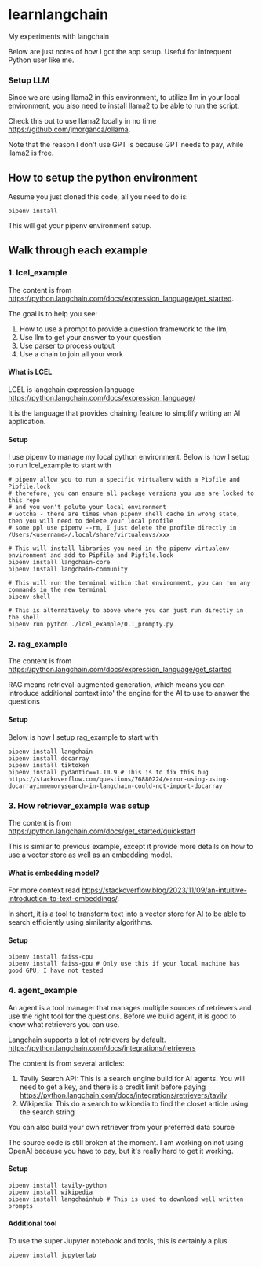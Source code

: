 # learnlangchain
My experiments with langchain

Below are just notes of how I got the app setup. Useful for infrequent Python user like me.

### Setup LLM

Since we are using llama2 in this environment, to utilize llm in your local environment, you also need to install
llama2 to be able to run the script.

Check this out to use llama2 locally in no time https://github.com/jmorganca/ollama.

Note that the reason I don't use GPT is because GPT needs to pay, while llama2 is free.

## How to setup the python environment

Assume you just cloned this code, all you need to do is:

```
pipenv install
```

This will get your pipenv environment setup.

## Walk through each example

### 1. lcel_example

The content is from https://python.langchain.com/docs/expression_language/get_started.

The goal is to help you see:
1. How to use a prompt to provide a question framework to the llm,
2. Use llm to get your answer to your question
3. Use parser to process output
4. Use a chain to join all your work

#### What is LCEL

LCEL is langchain expression language https://python.langchain.com/docs/expression_language/

It is the language that provides chaining feature to simplify writing an AI application.

#### Setup

I use pipenv to manage my local python environment. Below is how I setup to run lcel_example to start with

```
# pipenv allow you to run a specific virtualenv with a Pipfile and Pipfile.lock
# therefore, you can ensure all package versions you use are locked to this repo
# and you won't polute your local environment
# Gotcha - there are times when pipenv shell cache in wrong state, then you will need to delete your local profile
# some ppl use pipenv --rm, I just delete the profile directly in /Users/<username>/.local/share/virtualenvs/xxx

# This will install libraries you need in the pipenv virtualenv environment and add to Pipfile and Pipfile.lock
pipenv install langchain-core
pipenv install langchain-community

# This will run the terminal within that environment, you can run any commands in the new terminal
pipenv shell

# This is alternatively to above where you can just run directly in the shell
pipenv run python ./lcel_example/0.1_prompty.py
```

### 2. rag_example

The content is from https://python.langchain.com/docs/expression_language/get_started

RAG means retrieval-augmented generation, which means you can introduce additional context into'
the engine for the AI to use to answer the questions

#### Setup

Below is how I setup rag_example to start with

```
pipenv install langchain
pipenv install docarray
pipenv install tiktoken
pipenv install pydantic==1.10.9 # This is to fix this bug https://stackoverflow.com/questions/76880224/error-using-using-docarrayinmemorysearch-in-langchain-could-not-import-docarray
```

### 3. How retriever_example was setup

The content is from https://python.langchain.com/docs/get_started/quickstart

This is similar to previous example, except it provide more details on how to use
a vector store as well as an embedding model.

#### What is embedding model?

For more context read https://stackoverflow.blog/2023/11/09/an-intuitive-introduction-to-text-embeddings/.

In short, it is a tool to transform text into a vector store for AI to be able to 
search efficiently using similarity algorithms.

#### Setup

```
pipenv install faiss-cpu
pipenv install faiss-gpu # Only use this if your local machine has good GPU, I have not tested
```

### 4. agent_example

An agent is a tool manager that manages multiple sources of retrievers and use the right tool for the questions. Before we build agent, it is good to know what retrievers you can use.

Langchain supports a lot of retrievers by default. https://python.langchain.com/docs/integrations/retrievers

The content is from several articles:
1. Tavily Search API: This is a search engine build for AI agents. You will need to get a key, and there is a credit limit before paying https://python.langchain.com/docs/integrations/retrievers/tavily
2. Wikipedia: This do a search to wikipedia to find the closet article using the search string

You can also build your own retriever from your preferred data source

The source code is still broken at the moment. I am working on not using OpenAI because you have to pay, but it's really hard to get it working.

#### Setup

```
pipenv install tavily-python
pipenv install wikipedia
pipenv install langchainhub # This is used to download well written prompts
```

#### Additional tool

To use the super Jupyter notebook and tools, this is certainly a plus

```
pipenv install jupyterlab
```
